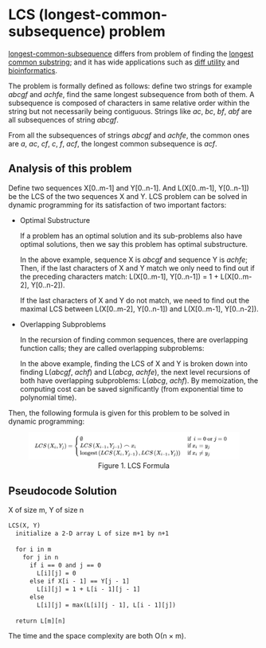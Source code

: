 # LCS (longest-common-subsequence) problem

[longest-common-subsequence](https://en.wikipedia.org/wiki/Longest_common_subsequence_problem) differs from problem of finding the [longest common substring](https://en.wikipedia.org/wiki/Longest_common_substring_problem); and it has wide applications such as [diff utility](https://en.wikipedia.org/wiki/Diff_utility) and [bioinformatics](https://en.wikipedia.org/wiki/Bioinformatics).

The problem is formally defined as follows: define two strings for example _abcgf_ and _achfe_, find the same longest subsequence from both of them. A subsequence is composed of characters in same relative order within the string but not necessarily being contiguous. Strings like _ac_, _bc_, _bf_, _abf_ are all subsequences of string _abcgf_.

From all the subsequences of strings _abcgf_ and _achfe_, the common ones are _a_, _ac_, _cf_, _c_, _f_, _acf_, the longest common subsequence is _acf_.

## Analysis of this problem

Define two sequences X[0..m-1] and Y[0..n-1]. And L(X[0..m-1], Y[0..n-1]) be the LCS of the two sequences X and Y. LCS problem can be solved in dynamic programming for its satisfaction of two important factors:

- Optimal Substructure

  If a problem has an optimal solution and its sub-problems also have optimal solutions, then we say this problem has optimal substructure.

  In the above example, sequence X is _abcgf_ and sequence Y is _achfe_; Then, if the last characters of X and Y match we only need to find out if the preceding characters match: L(X[0..m-1], Y[0..n-1]) = 1 + L(X[0..m-2], Y[0..n-2]).

  If the last characters of X and Y do not match, we need to find out the maximal LCS between L(X[0..m-2], Y[0..n-1]) and L(X[0..m-1], Y[0..n-2]).

- Overlapping Subproblems

  In the recursion of finding common sequences, there are overlapping function calls; they are called overlapping subproblems:

  In the above example, finding the LCS of X and Y is broken down into finding L(_abcgf_, _achf_) and L(_abcg_, _achfe_), the next level recursions of both have overlapping subproblems: L(_abcg_, _achf_). By memoization, the computing cost can be saved significantly (from exponential time to polynomial time).

Then, the following formula is given for this problem to be solved in dynamic programming:

<figure style="text-align: center">
  <img src="../images/lcs.png" />
  <figcaption>Figure 1. LCS Formula</figcaption>
</figure>

## Pseudocode Solution

X of size m, Y of size n

```
LCS(X, Y)
  initialize a 2-D array L of size m+1 by n+1

  for i in m
    for j in n
      if i == 0 and j == 0
        L[i][j] = 0
      else if X[i - 1] == Y[j - 1]
        L[i][j] = 1 + L[i - 1][j - 1]
      else
        L[i][j] = max(L[i][j - 1], L[i - 1][j])

  return L[m][n]
```

The time and the space complexity are both &Omicron;(n &times; m).